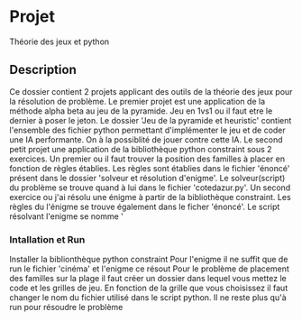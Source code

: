 # Projet
Théorie des jeux et python

## Description
Ce dossier contient 2 projets applicant des outils de la théorie des jeux pour la résolution de problème.
Le premier projet est une application de la méthode alpha beta au jeu de la pyramide. Jeu en 1vs1 ou il faut etre le dernier à poser le jeton. Le dossier 'Jeu de la pyramide et heuristic' contient l'ensemble des fichier python permettant d'implémenter le jeu et de coder une IA performante. On à la possiblité de jouer contre cette IA.
Le second petit projet une application de la bibliothèque python constraint sous 2 exercices. 
Un premier ou il faut trouver la position des familles à placer en fonction de règles établies. Les règles sont établies dans le fichier 'énoncé' présent dans le dossier 'solveur et résolution d'enigme'. Le solveur(script) du problème se trouve quand à lui dans le fichier 'cotedazur.py'. 
Un second exercice ou j'ai résolu une énigme à partir de la bibliothèque constraint. Les règles du l'énigme se trouve également dans le ficher 'énoncé'. Le script résolvant l'enigme se nomme '

### Intallation et Run
Installer la biblionthèque python constraint
Pour l'enigme il ne suffit que de run le fichier 'cinéma' et l'enigme ce résout
Pour le problème de placement des familles sur la plage il faut créer un dossier dans lequel vous mettez le code et les grilles de jeu. En fonction de la grille que vous choisissez il faut changer le nom du fichier utilisé dans le script python. Il ne reste plus qu'à run pour résoudre le problème